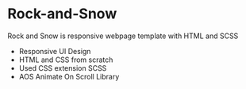 # Rock-and-Snow
Rock and Snow is responsive webpage template with HTML and SCSS
- Responsive UI Design<br>
- HTML and CSS from scratch<br>
- Used CSS extension SCSS<br>
- AOS Animate On Scroll Library<br>
